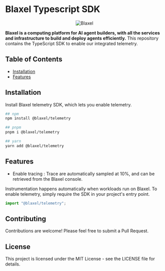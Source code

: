 # Blaxel Typescript SDK

<p align="center">
  <img src="https://blaxel.ai/logo-bg.png" alt="Blaxel"/>
</p>

**Blaxel is a computing platform for AI agent builders, with all the services and infrastructure to build and deploy agents efficiently.** This repository contains the TypeScript SDK to enable our integrated telemetry.

## Table of Contents

- [Installation](#installation)
- [Features](#features)



## Installation

Install Blaxel telemetry SDK, which lets you enable telemetry.

```bash
## npm
npm install @blaxel/telemetry

## pnpm
pnpm i @blaxel/telemetry

## yarn
yarn add @blaxel/telemetry
```


## Features
- Enable tracing : Trace are automatically sampled at 10%, and can be retrieved from the Blaxel console.


Instrumentation happens automatically when workloads run on Blaxel. To enable telemetry, simply require the SDK in your project's entry point.
```ts
import "@blaxel/telemetry";
```



## Contributing

Contributions are welcome! Please feel free to submit a Pull Request.



## License

This project is licensed under the MIT License - see the LICENSE file for details.
